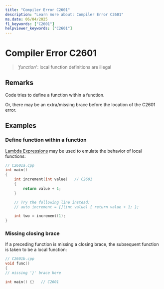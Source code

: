 ```yaml
---
title: "Compiler Error C2601"
description: "Learn more about: Compiler Error C2601"
ms.date: 06/04/2025
f1_keywords: ["C2601"]
helpviewer_keywords: ["C2601"]
---
```

# Compiler Error C2601

> '*function*': local function definitions are illegal

## Remarks

Code tries to define a function within a function.

Or, there may be an extra/missing brace before the location of the C2601 error.

## Examples

### Define function within a function

[Lambda Expressions](../../cpp/lambda-expressions-in-cpp.md) may be used to emulate the behavior of local functions:

```cpp
// C2601a.cpp
int main()
{
    int increment(int value)   // C2601
    {
        return value + 1;
    }

    // Try the following line instead:
    // auto increment = [](int value) { return value + 1; };

    int two = increment(1);
}
```

### Missing closing brace

If a preceding function is missing a closing brace, the subsequent function is taken to be a local function:

```cpp
// C2601b.cpp
void func()
{
// missing '}' brace here

int main() {}   // C2601
```
